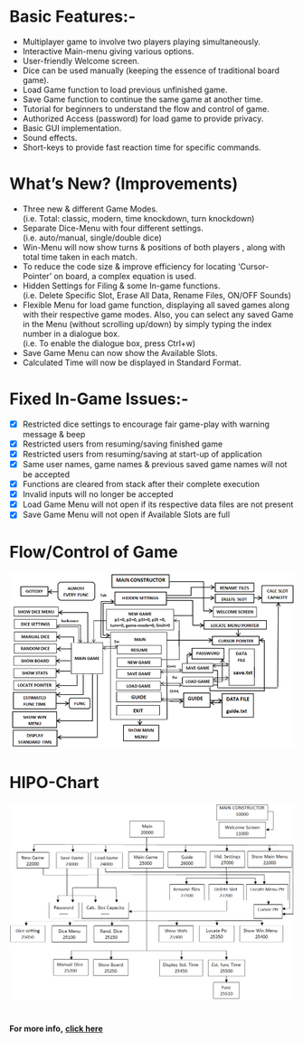 #
# Basic Features:-
- Multiplayer game to involve two players playing simultaneously.
- Interactive Main-menu giving various options.
- User-friendly Welcome screen.
- Dice can be used manually (keeping the essence of traditional board game).
- Load Game function to load previous unfinished game.
- Save Game function to continue the same game at another time.
- Tutorial for beginners to understand the flow and control of game. 
- Authorized Access (password) for load game to provide privacy.
- Basic GUI implementation.
- Sound effects.
- Short-keys to provide fast reaction time for specific commands.
#
# What’s New? (Improvements)
- Three new & different Game Modes.\
    (i.e. Total: classic, modern, time knockdown, turn knockdown)
- Separate Dice-Menu with four different settings.\
    (i.e. auto/manual, single/double dice)
- Win-Menu will now show turns & positions of both players , along with total time taken in each match.
- To reduce the code size & improve efficiency for locating ‘Cursor-Pointer’ on board, a complex equation is used.
- Hidden Settings for Filing & some In-game functions.\
    (i.e. Delete Specific Slot, Erase All Data, Rename Files, ON/OFF Sounds)
- Flexible Menu for load game function, displaying all saved games along with their respective game modes. Also, you can select any saved Game in the Menu (without scrolling up/down) by simply typing the index number in a dialogue box.\
    (i.e. To enable the dialogue box, press Ctrl+w)
- Save Game Menu can now show the Available Slots.
- Calculated Time will now be displayed in Standard Format.
#
# Fixed In-Game Issues:-
- [x] Restricted dice settings to encourage fair game-play with warning message & beep
- [x] Restricted users from resuming/saving finished game 
- [x] Restricted users from resuming/saving at start-up of application
- [x] Same user names, game names & previous saved game names will not be accepted
- [x] Functions are cleared from stack after their complete execution
- [x] Invalid inputs will no longer be accepted
- [x] Load Game Menu will not open if its respective data files are not present
- [x] Save Game Menu will not open if Available Slots are full
#
# Flow/Control of Game
![](Images/flow_chart.png)
#
# HIPO-Chart
![](Images/HIPO_chart.png)
#
**For more info,** [**click here**](https://github.com/HypertextAssassin0273/ModernSnakesAndLadders-PF_PROJECT/wiki)
